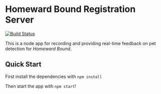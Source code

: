 # Homeward Bound Registration Server

[![Build Status](https://api.travis-ci.org/HomewardBound/RegistrationServer.svg?branch=stable)](https://api.travis-ci.org/HomewardBound/RegistrationServer)

This is a node app for recording and providing real-time feedback on pet detection for _Homeward Bound_.

## Quick Start
First install the dependencies with 
``
npm install
``

Then start the app with `npm start`!


